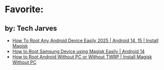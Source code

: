 # Favorite:
## by: Tech Jarves
- [How To Root Any Android Device Easily 2025 | Android 14, 15 | Install Magisk](https://youtu.be/gTd3CUT-6EE)
- [How to Root Samsung Device using Magisk Easily | Android 14](https://youtu.be/HRCOMYwZIrs)
- [How to Root Android Without PC or Without TWRP | Install Magisk Without PC](https://youtu.be/W7zUja0tzeA)
